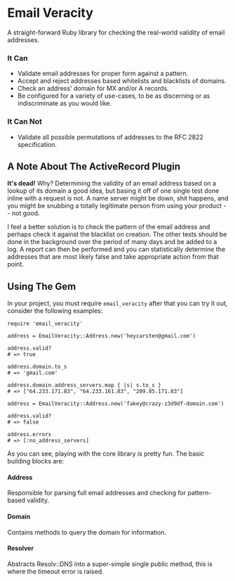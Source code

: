 Email Veracity
==============

A straight-forward Ruby library for checking the real-world validity of email
addresses.


### It Can

 * Validate email addresses for proper form against a pattern.
 * Accept and reject addresses based whitelists and blacklists of domains.
 * Check an address' domain for MX and/or A records.
 * Be configured for a variety of use-cases, to be as discerning or as
   indiscriminate as you would like.


### It Can Not

 * Validate all possible permutations of addresses to the RFC 2822
   specification.


A Note About The ActiveRecord Plugin
------------------------------------

**It's dead!** Why? Determining the validity of an email address based on a lookup of its domain a good idea, but basing it off of one single test done inline with a request is not. A name server might be down, shit happens, and you might be snubbing a totally legitimate person from using your product -- not good.

I feel a better solution is to check the pattern of the email address and perhaps check it against the blacklist on creation. The other tests should be done in the background over the period of many days and be added to a log. A report can then be performed and you can statistically determine the addresses that are most likely false and take appropriate action from that point. 


Using The Gem
-------------

In your project, you must require `email_veracity` after that you can try it
out, consider the following examples:

    
    require 'email_veracity'
    
    address = EmailVeracity::Address.new('heycarsten@gmail.com')
    
    address.valid?
    # => true
    
    address.domain.to_s
    # => 'gmail.com'
    
    address.domain.address_servers.map { |s| s.to_s }
    # => ["64.233.171.83", "64.233.161.83", "209.85.171.83"]
    
    address = EmailVeracity::Address.new('fakey@crazy-z3d9df-domain.com')
    
    address.valid?
    # => false
    
    address.errors
    # => [:no_address_servers]
    

As you can see, playing with the core library is pretty fun.  The basic building
blocks are:

#### Address

Responsible for parsing full email addresses and checking for pattern-based
validity.

#### Domain

Contains methods to query the domain for information.

#### Resolver

Abstracts Resolv::DNS into a super-simple single public method, this is where
the timeout error is raised.
